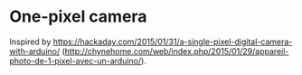 # One-pixel camera

Inspired by
https://hackaday.com/2015/01/31/a-single-pixel-digital-camera-with-arduino/
(http://chynehome.com/web/index.php/2015/01/29/appareil-photo-de-1-pixel-avec-un-arduino/).
